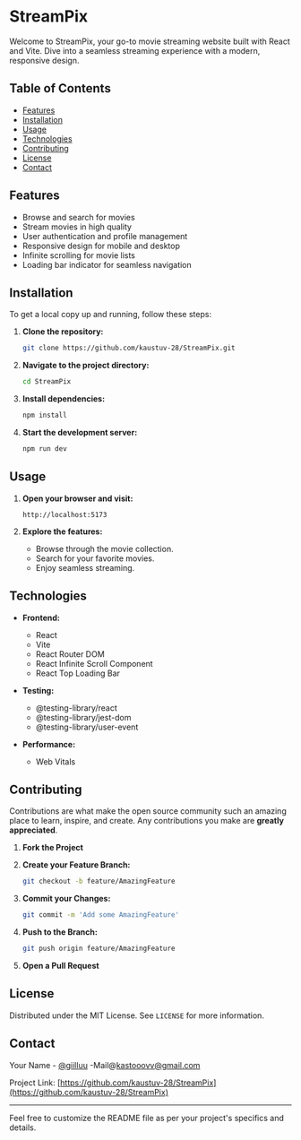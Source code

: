# StreamPix

Welcome to StreamPix, your go-to movie streaming website built with React and Vite. Dive into a seamless streaming experience with a modern, responsive design.

## Table of Contents

- [Features](#features)
- [Installation](#installation)
- [Usage](#usage)
- [Technologies](#technologies)
- [Contributing](#contributing)
- [License](#license)
- [Contact](#contact)

## Features

- Browse and search for movies
- Stream movies in high quality
- User authentication and profile management
- Responsive design for mobile and desktop
- Infinite scrolling for movie lists
- Loading bar indicator for seamless navigation


## Installation

To get a local copy up and running, follow these steps:

1. **Clone the repository:**

   ```sh
   git clone https://github.com/kaustuv-28/StreamPix.git
   ```

2. **Navigate to the project directory:**

   ```sh
   cd StreamPix
   ```

3. **Install dependencies:**

   ```sh
   npm install
   ```

4. **Start the development server:**

   ```sh
   npm run dev
   ```

## Usage

1. **Open your browser and visit:**

   ```
   http://localhost:5173
   ```

2. **Explore the features:**
   - Browse through the movie collection.
   - Search for your favorite movies.
   - Enjoy seamless streaming.

## Technologies

- **Frontend:**
  - React
  - Vite
  - React Router DOM
  - React Infinite Scroll Component
  - React Top Loading Bar

- **Testing:**
  - @testing-library/react
  - @testing-library/jest-dom
  - @testing-library/user-event

- **Performance:**
  - Web Vitals

## Contributing

Contributions are what make the open source community such an amazing place to learn, inspire, and create. Any contributions you make are **greatly appreciated**.

1. **Fork the Project**
2. **Create your Feature Branch:**

   ```sh
   git checkout -b feature/AmazingFeature
   ```

3. **Commit your Changes:**

   ```sh
   git commit -m 'Add some AmazingFeature'
   ```

4. **Push to the Branch:**

   ```sh
   git push origin feature/AmazingFeature
   ```

5. **Open a Pull Request**

## License

Distributed under the MIT License. See `LICENSE` for more information.

## Contact

Your Name - [@giilluu](https://x.com/giilluu) 
-Mail@kastooovv@gmail.com

Project Link: [https://github.com/kaustuv-28/StreamPix](https://github.com/kaustuv-28/StreamPix)

---

Feel free to customize the README file as per your project's specifics and details.